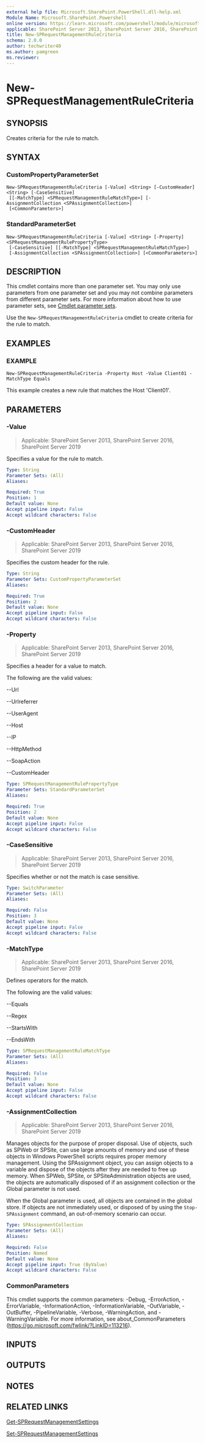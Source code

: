 ```yaml
---
external help file: Microsoft.SharePoint.PowerShell.dll-help.xml
Module Name: Microsoft.SharePoint.Powershell
online version: https://learn.microsoft.com/powershell/module/microsoft.sharepoint.powershell/new-sprequestmanagementrulecriteria
applicable: SharePoint Server 2013, SharePoint Server 2016, SharePoint Server 2019
title: New-SPRequestManagementRuleCriteria
schema: 2.0.0
author: techwriter40
ms.author: pamgreen
ms.reviewer:
---
```


# New-SPRequestManagementRuleCriteria

## SYNOPSIS
Creates criteria for the rule to match.

## SYNTAX

### CustomPropertyParameterSet
```
New-SPRequestManagementRuleCriteria [-Value] <String> [-CustomHeader] <String> [-CaseSensitive]
 [[-MatchType] <SPRequestManagementRuleMatchType>] [-AssignmentCollection <SPAssignmentCollection>]
 [<CommonParameters>]
```

### StandardParameterSet
```
New-SPRequestManagementRuleCriteria [-Value] <String> [-Property] <SPRequestManagementRulePropertyType>
 [-CaseSensitive] [[-MatchType] <SPRequestManagementRuleMatchType>]
 [-AssignmentCollection <SPAssignmentCollection>] [<CommonParameters>]
```

## DESCRIPTION
This cmdlet contains more than one parameter set.
You may only use parameters from one parameter set and you may not combine parameters from different parameter sets.
For more information about how to use parameter sets, see [Cmdlet parameter sets](https://learn.microsoft.com/powershell/scripting/developer/cmdlet/cmdlet-parameter-sets).

Use the `New-SPRequestManagementRuleCriteria` cmdlet to create criteria for the rule to match.

## EXAMPLES

### EXAMPLE
```
New-SPRequestManagementRuleCriteria -Property Host -Value Client01 -MatchType Equals
```

This example creates a new rule that matches the Host 'Client01'.

## PARAMETERS

### -Value

> Applicable: SharePoint Server 2013, SharePoint Server 2016, SharePoint Server 2019

Specifies a value for the rule to match.

```yaml
Type: String
Parameter Sets: (All)
Aliases:

Required: True
Position: 1
Default value: None
Accept pipeline input: False
Accept wildcard characters: False
```

### -CustomHeader

> Applicable: SharePoint Server 2013, SharePoint Server 2016, SharePoint Server 2019

Specifies the custom header for the rule.

```yaml
Type: String
Parameter Sets: CustomPropertyParameterSet
Aliases:

Required: True
Position: 2
Default value: None
Accept pipeline input: False
Accept wildcard characters: False
```

### -Property

> Applicable: SharePoint Server 2013, SharePoint Server 2016, SharePoint Server 2019

Specifies a header for a value to match.

The following are the valid values:

--Url

--Urlreferrer

--UserAgent

--Host

--IP

--HttpMethod

--SoapAction

--CustomHeader

```yaml
Type: SPRequestManagementRulePropertyType
Parameter Sets: StandardParameterSet
Aliases:

Required: True
Position: 2
Default value: None
Accept pipeline input: False
Accept wildcard characters: False
```

### -CaseSensitive

> Applicable: SharePoint Server 2013, SharePoint Server 2016, SharePoint Server 2019

Specifies whether or not the match is case sensitive.

```yaml
Type: SwitchParameter
Parameter Sets: (All)
Aliases:

Required: False
Position: 3
Default value: None
Accept pipeline input: False
Accept wildcard characters: False
```

### -MatchType

> Applicable: SharePoint Server 2013, SharePoint Server 2016, SharePoint Server 2019

Defines operators for the match.

The following are the valid values:

--Equals

--Regex

--StartsWith

--EndsWith

```yaml
Type: SPRequestManagementRuleMatchType
Parameter Sets: (All)
Aliases:

Required: False
Position: 3
Default value: None
Accept pipeline input: False
Accept wildcard characters: False
```

### -AssignmentCollection

> Applicable: SharePoint Server 2013, SharePoint Server 2016, SharePoint Server 2019

Manages objects for the purpose of proper disposal.
Use of objects, such as SPWeb or SPSite, can use large amounts of memory and use of these objects in Windows PowerShell scripts requires proper memory management.
Using the SPAssignment object, you can assign objects to a variable and dispose of the objects after they are needed to free up memory.
When SPWeb, SPSite, or SPSiteAdministration objects are used, the objects are automatically disposed of if an assignment collection or the Global parameter is not used.

When the Global parameter is used, all objects are contained in the global store.
If objects are not immediately used, or disposed of by using the `Stop-SPAssignment` command, an out-of-memory scenario can occur.

```yaml
Type: SPAssignmentCollection
Parameter Sets: (All)
Aliases:

Required: False
Position: Named
Default value: None
Accept pipeline input: True (ByValue)
Accept wildcard characters: False
```

### CommonParameters
This cmdlet supports the common parameters: -Debug, -ErrorAction, -ErrorVariable, -InformationAction, -InformationVariable, -OutVariable, -OutBuffer, -PipelineVariable, -Verbose, -WarningAction, and -WarningVariable. For more information, see about_CommonParameters (https://go.microsoft.com/fwlink/?LinkID=113216).

## INPUTS

## OUTPUTS

## NOTES

## RELATED LINKS

[Get-SPRequestManagementSettings](Get-SPRequestManagementSettings.md)

[Set-SPRequestManagementSettings](Set-SPRequestManagementSettings.md)
